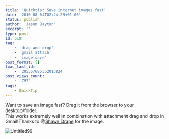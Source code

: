 ```yaml
---
title: 'Quicktip: Save internet images fast'
date: '2010-08-04T02:24:29+01:00'
status: publish
author: 'Jason Bayton'
excerpt: ''
type: post
id: 618
tag:
    - 'drag and drop'
    - 'gmail attach'
    - 'image save'
post_format: []
tmac_last_id:
    - '205557685352013824'
post_views_count:
    - '797'
tags:
    - QuickTip
---
```

Want to save an image fast? Drag it from the browser to your desktop/folder.  
This works extremely well in combination with attachment drag and drop in Gmail!Thanks to @[Shawn Drape](http://www.google.com/profiles/101968685409431735765) for the image.

![](https://r2_worker.bayton.workers.dev/uploads/2010/08/Untitled99.png "Untitled99")